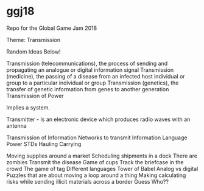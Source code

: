 # ggj18
Repo for the Global Game Jam 2018

Theme: Transmission

Random Ideas Below!

Transmission (telecommunications), the process of sending and propagating an analogue or digital information signal
Transmission (medicine), the passing of a disease from an infected host individual or group to a particular individual or group
Transmission (genetics), the transfer of genetic information from genes to another generation
Transmission of Power

Implies a system.

Transmitter - Is an electronic device which produces radio waves with an antenna

Transmission of Information
Networks to transmit Information
Language
Power
STDs
Hauling
Carrying

Moving supplies around a market
Scheduling shipments in a dock
There are zombies
Transmit the disease
Game of cups
Track the briefcase in the crowd
The game of tag
Different languages
Tower of Babel
Analog vs digital
Puzzles that are about moving a loop around a thing
Making calculating risks while sending illicit materials across a border
Guess Who??


